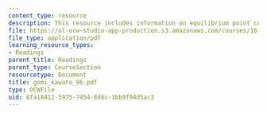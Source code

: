 ```yaml
---
content_type: resource
description: This resource includes information on equilibrium point control hypothesis.
file: https://ol-ocw-studio-app-production.s3.amazonaws.com/courses/16-423j-aerospace-biomedical-and-life-support-engineering-spring-2006/8fa18412597574548d6c1bb9f94d5ac3_gomi_kawato_96.pdf
file_type: application/pdf
learning_resource_types:
- Readings
parent_title: Readings
parent_type: CourseSection
resourcetype: Document
title: gomi_kawato_96.pdf
type: OCWFile
uid: 8fa18412-5975-7454-8d6c-1bb9f94d5ac3
---
```

